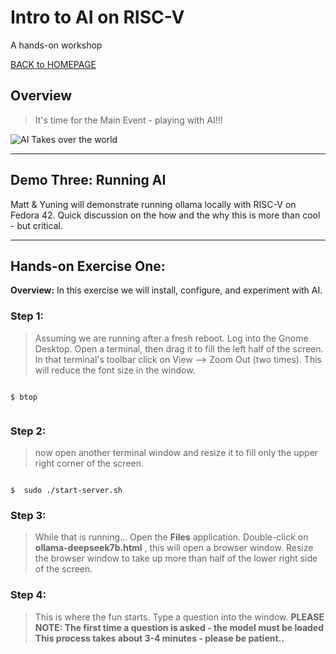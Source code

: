 ﻿# Intro to AI on RISC-V
A hands-on workshop

[BACK to HOMEPAGE](https://github.com/mattstonge/riscv_summit_devdays_fedora_AI_workshop/blob/main/README.md)


> 

> 



## Overview
> It's time for the Main Event - playing with AI!!!

![AI Takes over the world](https://github.com/mattstonge/riscv_summit_devdays_fedora_AI_workshop/blob/main/images/AI-running01.gif)

> 

----------------------------------------------


## Demo Three:  Running AI
Matt & Yuning will demonstrate running ollama locally with RISC-V on Fedora 42.
Quick discussion on the how and the why this is more than cool - but critical.



> 


----------------------------------------------
>

## Hands-on Exercise One:
**Overview:**  In this exercise we will install, configure, and experiment with AI. 


### Step 1:
> Assuming we are running after a fresh reboot.
> Log into the Gnome Desktop.
> Open a terminal, then drag it to fill the left half of the screen.
> In that terminal's toolbar click on View --> Zoom Out (two times). This will reduce the font size in the window.

```

$ btop


```

### Step 2:
> now open another terminal window and resize it to fill only the upper right corner of the screen.

```

$  sudo ./start-server.sh

```

>

### Step 3:
> While that is running...
> Open the **Files** application.
> Double-click on **ollama-deepseek7b.html** , this will open a browser window. Resize the browser window to take up more than half of the lower right side of the screen.

>

### Step 4:
> This is where the fun starts.
> Type a question into the window.
**PLEASE NOTE:  The first time a question is asked - the model must be loaded**
**This process takes about 3-4 minutes - please be patient..**



